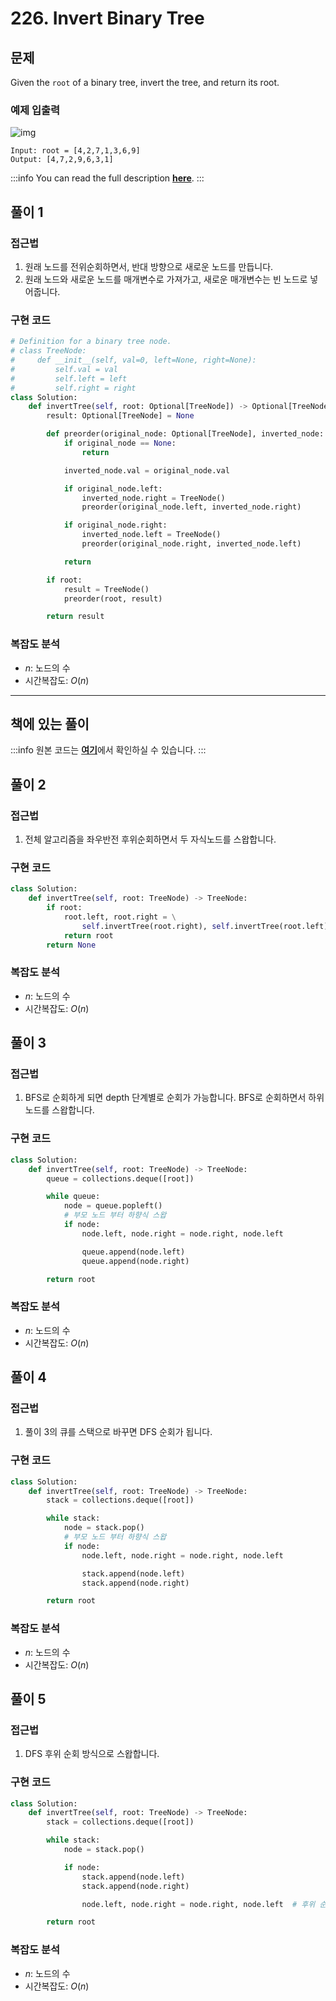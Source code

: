 # 226. Invert Binary Tree

## 문제

Given the `root` of a binary tree, invert the tree, and return its root.

### 예제 입출력

![img](https://assets.leetcode.com/uploads/2021/03/14/invert1-tree.jpg)

```
Input: root = [4,2,7,1,3,6,9]
Output: [4,7,2,9,6,3,1]
```

:::info
You can read the full description [**here**](https://leetcode.com/problems/invert-binary-tree/description/).
:::

## 풀이 1

### 접근법

1. 원래 노드를 전위순회하면서, 반대 방향으로 새로운 노드를 만듭니다.
2. 원래 노드와 새로운 노드를 매개변수로 가져가고, 새로운 매개변수는 빈 노드로 넣어줍니다.

### 구현 코드

```python
# Definition for a binary tree node.
# class TreeNode:
#     def __init__(self, val=0, left=None, right=None):
#         self.val = val
#         self.left = left
#         self.right = right
class Solution:
    def invertTree(self, root: Optional[TreeNode]) -> Optional[TreeNode]:
        result: Optional[TreeNode] = None

        def preorder(original_node: Optional[TreeNode], inverted_node: Optional[TreeNode]):
            if original_node == None:
                return

            inverted_node.val = original_node.val

            if original_node.left:
                inverted_node.right = TreeNode()
                preorder(original_node.left, inverted_node.right)

            if original_node.right:
                inverted_node.left = TreeNode()
                preorder(original_node.right, inverted_node.left)

            return

        if root:
            result = TreeNode()
            preorder(root, result)

        return result
```

### 복잡도 분석

- $n$: 노드의 수
- 시간복잡도: $O(n)$

---

## 책에 있는 풀이

:::info
원본 코드는 [**여기**](https://github.com/onlybooks/algorithm-interview)에서 확인하실 수 있습니다.
:::

## 풀이 2

### 접근법

1. 전체 알고리즘을 좌우반전 후위순회하면서 두 자식노드를 스왑합니다.

### 구현 코드

```python
class Solution:
    def invertTree(self, root: TreeNode) -> TreeNode:
        if root:
            root.left, root.right = \
                self.invertTree(root.right), self.invertTree(root.left)
            return root
        return None
```

### 복잡도 분석

- $n$: 노드의 수
- 시간복잡도: $O(n)$

## 풀이 3

### 접근법

1. BFS로 순회하게 되면 depth 단계별로 순회가 가능합니다. BFS로 순회하면서 하위 노드를 스왑합니다.

### 구현 코드

```python
class Solution:
    def invertTree(self, root: TreeNode) -> TreeNode:
        queue = collections.deque([root])

        while queue:
            node = queue.popleft()
            # 부모 노드 부터 하향식 스왑
            if node:
                node.left, node.right = node.right, node.left

                queue.append(node.left)
                queue.append(node.right)

        return root
```

### 복잡도 분석

- $n$: 노드의 수
- 시간복잡도: $O(n)$

## 풀이 4

### 접근법

1. 풀이 3의 큐를 스택으로 바꾸면 DFS 순회가 됩니다.

### 구현 코드

```python
class Solution:
    def invertTree(self, root: TreeNode) -> TreeNode:
        stack = collections.deque([root])

        while stack:
            node = stack.pop()
            # 부모 노드 부터 하향식 스왑
            if node:
                node.left, node.right = node.right, node.left

                stack.append(node.left)
                stack.append(node.right)

        return root
```

### 복잡도 분석

- $n$: 노드의 수
- 시간복잡도: $O(n)$

## 풀이 5

### 접근법

1. DFS 후위 순회 방식으로 스왑합니다.

### 구현 코드

```python
class Solution:
    def invertTree(self, root: TreeNode) -> TreeNode:
        stack = collections.deque([root])

        while stack:
            node = stack.pop()

            if node:
                stack.append(node.left)
                stack.append(node.right)

                node.left, node.right = node.right, node.left  # 후위 순회

        return root
```

### 복잡도 분석

- $n$: 노드의 수
- 시간복잡도: $O(n)$
